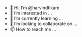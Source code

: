 - 👋 Hi, I’m @harvindtikare
- 👀 I’m interested in ...
- 🌱 I’m currently learning ...
- 💞️ I’m looking to collaborate on ...
- 📫 How to reach me ...

<!---
harvindtikare/harvindtikare is a ✨ special ✨ repository because its `README.md` (this file) appears on your GitHub profile.
You can click the Preview link to take a look at your changes.
--->
